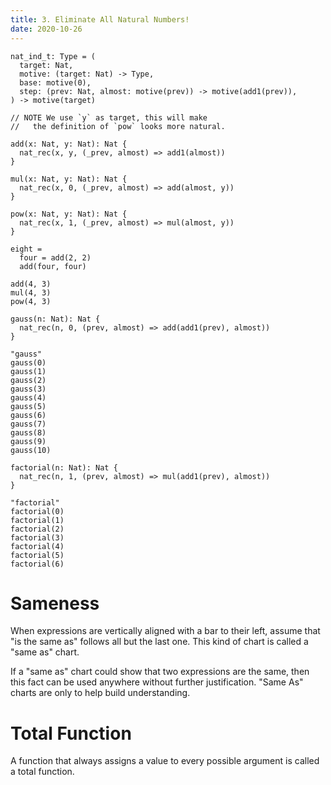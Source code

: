 ```yaml
---
title: 3. Eliminate All Natural Numbers!
date: 2020-10-26
---
```


``` cicada
nat_ind_t: Type = (
  target: Nat,
  motive: (target: Nat) -> Type,
  base: motive(0),
  step: (prev: Nat, almost: motive(prev)) -> motive(add1(prev)),
) -> motive(target)

// NOTE We use `y` as target, this will make
//   the definition of `pow` looks more natural.

add(x: Nat, y: Nat): Nat {
  nat_rec(x, y, (_prev, almost) => add1(almost))
}

mul(x: Nat, y: Nat): Nat {
  nat_rec(x, 0, (_prev, almost) => add(almost, y))
}

pow(x: Nat, y: Nat): Nat {
  nat_rec(x, 1, (_prev, almost) => mul(almost, y))
}

eight =
  four = add(2, 2)
  add(four, four)

add(4, 3)
mul(4, 3)
pow(4, 3)

gauss(n: Nat): Nat {
  nat_rec(n, 0, (prev, almost) => add(add1(prev), almost))
}

"gauss"
gauss(0)
gauss(1)
gauss(2)
gauss(3)
gauss(4)
gauss(5)
gauss(6)
gauss(7)
gauss(8)
gauss(9)
gauss(10)

factorial(n: Nat): Nat {
  nat_rec(n, 1, (prev, almost) => mul(add1(prev), almost))
}

"factorial"
factorial(0)
factorial(1)
factorial(2)
factorial(3)
factorial(4)
factorial(5)
factorial(6)
```

# Sameness

When expressions are vertically aligned with a bar to their left,
assume that "is the same as" follows all but the last one.
This kind of chart is called a "same as" chart.

If a "same as" chart could show that two expressions are the same,
then this fact can be used anywhere without further justification.
"Same As" charts are only to help build understanding.

# Total Function

A function that always assigns a value to every
possible argument is called a total function.
